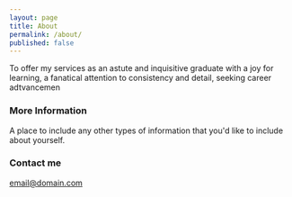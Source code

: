 ```yaml
---
layout: page
title: About
permalink: /about/
published: false
---
```



To offer my services as an astute and inquisitive graduate with a joy for learning, a fanatical attention to consistency and detail, seeking career adtvancemen
### More Information

A place to include any other types of information that you'd like to include about yourself.

### Contact me

[email@domain.com](mailto:email@domain.com)
